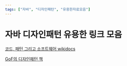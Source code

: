```yaml
---
tags: ["자바", "디자인패턴", "유용한자료모음"]
---
```

# 자바 디자인패턴 유용한 링크 모음

[코드, 패턴 그리고 소프트웨어 wikidocs](https://wikidocs.net/book/55)

[GoF의 디자인패턴 책](http://www.yes24.com/24/goods/17525598)


